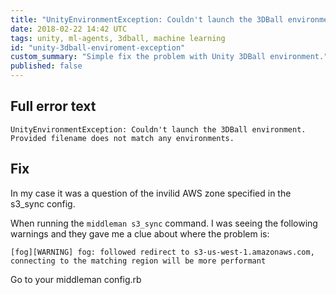 ```yaml
---
title: "UnityEnvironmentException: Couldn't launch the 3DBall environment. Provided filename does not match any environments."
date: 2018-02-22 14:42 UTC
tags: unity, ml-agents, 3dball, machine learning
id: "unity-3dball-enviroment-exception"
custom_summary: "Simple fix the problem with Unity 3DBall environment."
published: false
---
```


## Full error text

```
UnityEnvironmentException: Couldn't launch the 3DBall environment. Provided filename does not match any environments.
```

## Fix

In my case it was a question of the invilid AWS zone specified in the s3_sync config.

When running the `middleman s3_sync` command. I was seeing the following warnings and they gave me a clue about where the problem is:

```
[fog][WARNING] fog: followed redirect to s3-us-west-1.amazonaws.com, connecting to the matching region will be more performant
```

Go to your middleman config.rb
